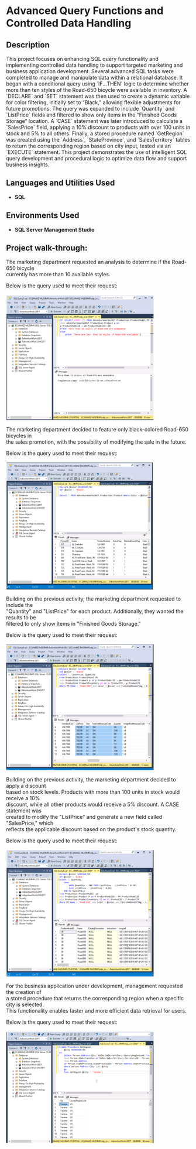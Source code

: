 <h1> Advanced Query Functions and Controlled Data Handling </h1>

<h2>Description</h2>
This project focuses on enhancing SQL query functionality and implementing controlled data handling to support targeted marketing and business application development. Several advanced SQL tasks were completed to manage and manipulate data within a relational database. It began with a conditional query using `IF...THEN` logic to determine whether more than ten styles of the Road-650 bicycle were available in inventory. A `DECLARE` and `SET` statement was then used to create a dynamic variable for color filtering, initially set to “Black,” allowing flexible adjustments for future promotions. The query was expanded to include `Quantity` and `ListPrice` fields and filtered to show only items in the “Finished Goods Storage” location. A `CASE` statement was later introduced to calculate a `SalesPrice` field, applying a 10% discount to products with over 100 units in stock and 5% to all others. Finally, a stored procedure named `GetRegion` was created using the `Address`, `StateProvince`, and `SalesTerritory` tables to return the corresponding region based on city input, tested via an `EXECUTE` statement. This project demonstrates the use of intelligent SQL query development and procedural logic to optimize data flow and support business insights.
<br />

<h2>Languages and Utilities Used</h2>

- <b> SQL </b> 

<h2>Environments Used </h2>

- <b> SQL Server Management Studio </b>

<h2>Project walk-through:</h2>
<p align="left">
<p> The marketing department requested an analysis to determine if the Road-650 bicycle <br/> currently has more than 10 available styles. </p>
Below is the query used to meet their request:  <br/><br/>
  <img src="Screenshot 2025-04-19 163344.png" height="80%" width="80%" alt="Disk Sanitization Steps"/>
  <br/>
<p align="left">
<p> The marketing department decided to feature only black-colored Road-650 bicycles in <br/> the sales promotion, with the possibility of modifying the sale in the future. </p>
Below is the query used to meet their request:  <br/><br/>
  <img src="Screenshot 2025-04-19 163351.png" height="80%" width="80%" alt="Disk Sanitization Steps"/>
  <br/>
<p align="left">
<p> Building on the previous activity, the marketing department requested to include the <br/> "Quantity" and "ListPrice" for each product. Additionally, they wanted the results to be <br/> filtered to only show items in "Finished Goods Storage." </p> 
Below is the query used to meet their request:  <br/><br/>
  <img src="Screenshot 2025-04-19 163358.png" height="80%" width="80%" alt="Disk Sanitization Steps"/>
  <br/>
<p align="left">
<p> Building on the previous activity, the marketing department decided to apply a discount <br/>based on stock levels. Products with more than 100 units in stock would receive a 10% <br/> discount, while all other products would receive a 5% discount. A CASE statement was <br/> created to modify the "ListPrice" and generate a new field called "SalesPrice," which <br/> reflects the applicable discount based on the product's stock quantity. </p>
Below is the query used to meet their request: <br/><br/>
  <img src="Screenshot 2025-04-19 163407.png" height="80%" width="80%" alt="Disk Sanitization Steps"/>
  <br/>
<p align="left">
<p> For the business application under development, management requested the creation of <br/> a stored procedure that returns the corresponding region when a specific city is selected. <br/> This functionality enables faster and more efficient data retrieval for users. </p>
Below is the query used to meet their request: <br/><br/>
  <img src="Screenshot 2025-04-19 172652.png" height="80%" width="80%" alt="Disk Sanitization Steps"/>
  <br/>

  
